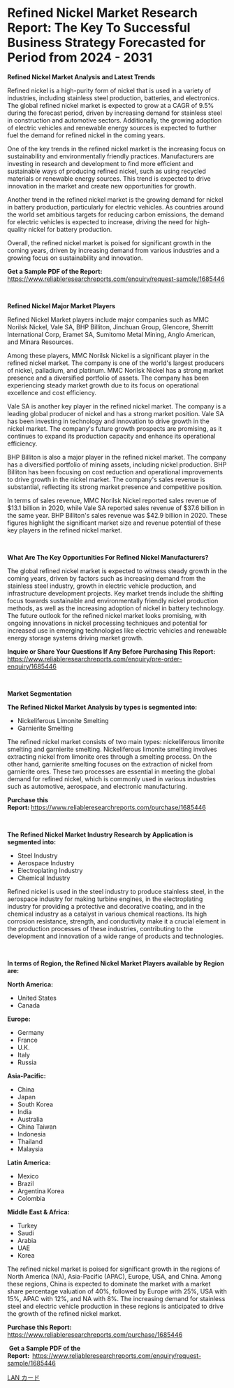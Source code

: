 <p><h1>Refined Nickel Market Research Report: The Key To Successful Business Strategy Forecasted for Period from 2024 - 2031</h1></p><p><strong>Refined Nickel Market Analysis and Latest Trends</strong></p>
<p><p>Refined nickel is a high-purity form of nickel that is used in a variety of industries, including stainless steel production, batteries, and electronics. The global refined nickel market is expected to grow at a CAGR of 9.5% during the forecast period, driven by increasing demand for stainless steel in construction and automotive sectors. Additionally, the growing adoption of electric vehicles and renewable energy sources is expected to further fuel the demand for refined nickel in the coming years.</p><p>One of the key trends in the refined nickel market is the increasing focus on sustainability and environmentally friendly practices. Manufacturers are investing in research and development to find more efficient and sustainable ways of producing refined nickel, such as using recycled materials or renewable energy sources. This trend is expected to drive innovation in the market and create new opportunities for growth.</p><p>Another trend in the refined nickel market is the growing demand for nickel in battery production, particularly for electric vehicles. As countries around the world set ambitious targets for reducing carbon emissions, the demand for electric vehicles is expected to increase, driving the need for high-quality nickel for battery production.</p><p>Overall, the refined nickel market is poised for significant growth in the coming years, driven by increasing demand from various industries and a growing focus on sustainability and innovation.</p></p>
<p><strong>Get a Sample PDF of the Report:&nbsp;</strong> <a href="https://www.reliableresearchreports.com/enquiry/request-sample/1685446">https://www.reliableresearchreports.com/enquiry/request-sample/1685446</a></p>
<p>&nbsp;</p>
<p><strong>Refined Nickel Major Market Players</strong></p>
<p><p>Refined Nickel Market players include major companies such as MMC Norilsk Nickel, Vale SA, BHP Billiton, Jinchuan Group, Glencore, Sherritt International Corp, Eramet SA, Sumitomo Metal Mining, Anglo American, and Minara Resources.</p><p>Among these players, MMC Norilsk Nickel is a significant player in the refined nickel market. The company is one of the world's largest producers of nickel, palladium, and platinum. MMC Norilsk Nickel has a strong market presence and a diversified portfolio of assets. The company has been experiencing steady market growth due to its focus on operational excellence and cost efficiency.</p><p>Vale SA is another key player in the refined nickel market. The company is a leading global producer of nickel and has a strong market position. Vale SA has been investing in technology and innovation to drive growth in the nickel market. The company's future growth prospects are promising, as it continues to expand its production capacity and enhance its operational efficiency.</p><p>BHP Billiton is also a major player in the refined nickel market. The company has a diversified portfolio of mining assets, including nickel production. BHP Billiton has been focusing on cost reduction and operational improvements to drive growth in the nickel market. The company's sales revenue is substantial, reflecting its strong market presence and competitive position.</p><p>In terms of sales revenue, MMC Norilsk Nickel reported sales revenue of $13.1 billion in 2020, while Vale SA reported sales revenue of $37.6 billion in the same year. BHP Billiton's sales revenue was $42.9 billion in 2020. These figures highlight the significant market size and revenue potential of these key players in the refined nickel market.</p></p>
<p>&nbsp;</p>
<p><strong>What Are The Key Opportunities For Refined Nickel Manufacturers?</strong></p>
<p><p>The global refined nickel market is expected to witness steady growth in the coming years, driven by factors such as increasing demand from the stainless steel industry, growth in electric vehicle production, and infrastructure development projects. Key market trends include the shifting focus towards sustainable and environmentally friendly nickel production methods, as well as the increasing adoption of nickel in battery technology. The future outlook for the refined nickel market looks promising, with ongoing innovations in nickel processing techniques and potential for increased use in emerging technologies like electric vehicles and renewable energy storage systems driving market growth.</p></p>
<p><strong>Inquire or Share Your Questions If Any Before Purchasing This Report:</strong> <a href="https://www.reliableresearchreports.com/enquiry/pre-order-enquiry/1685446">https://www.reliableresearchreports.com/enquiry/pre-order-enquiry/1685446</a></p>
<p>&nbsp;</p>
<p><strong>Market Segmentation</strong></p>
<p><strong>The Refined Nickel Market Analysis by types is segmented into:</strong></p>
<p><ul><li>Nickeliferous Limonite Smelting</li><li>Garnierite Smelting</li></ul></p>
<p><p>The refined nickel market consists of two main types: nickeliferous limonite smelting and garnierite smelting. Nickeliferous limonite smelting involves extracting nickel from limonite ores through a smelting process. On the other hand, garnierite smelting focuses on the extraction of nickel from garnierite ores. These two processes are essential in meeting the global demand for refined nickel, which is commonly used in various industries such as automotive, aerospace, and electronic manufacturing.</p></p>
<p><strong>Purchase this Report:&nbsp;</strong><a href="https://www.reliableresearchreports.com/purchase/1685446">https://www.reliableresearchreports.com/purchase/1685446</a></p>
<p>&nbsp;</p>
<p><strong>The Refined Nickel Market Industry Research by Application is segmented into:</strong></p>
<p><ul><li>Steel Industry</li><li>Aerospace Industry</li><li>Electroplating Industry</li><li>Chemical Industry</li></ul></p>
<p><p>Refined nickel is used in the steel industry to produce stainless steel, in the aerospace industry for making turbine engines, in the electroplating industry for providing a protective and decorative coating, and in the chemical industry as a catalyst in various chemical reactions. Its high corrosion resistance, strength, and conductivity make it a crucial element in the production processes of these industries, contributing to the development and innovation of a wide range of products and technologies.</p></p>
<p>&nbsp;</p>
<p><strong>In terms of Region, the Refined Nickel Market Players available by Region are:</strong></p>
<p>
    <p> <strong> North America: </strong>
        <ul>
            <li>United States</li>
            <li>Canada</li>
        </ul>
        </p> 
    <p> <strong> Europe: </strong>
        <ul>
            <li>Germany</li>
            <li>France</li>
            <li>U.K.</li>
            <li>Italy</li>
            <li>Russia</li>
        </ul>
        </p> 
    <p> <strong> Asia-Pacific: </strong>
        <ul>
            <li>China</li>
            <li>Japan</li>
            <li>South Korea</li>
            <li>India</li>
            <li>Australia</li>
            <li>China Taiwan</li>
            <li>Indonesia</li>
            <li>Thailand</li>
            <li>Malaysia</li>
        </ul>
        </p> 
    <p> <strong> Latin America: </strong>
        <ul>
            <li>Mexico</li>
            <li>Brazil</li>
            <li>Argentina Korea</li>
            <li>Colombia</li>
        </ul>
        </p> 
    <p> <strong> Middle East & Africa: </strong>
        <ul>
            <li>Turkey</li>
            <li>Saudi</li>
            <li>Arabia</li>
            <li>UAE</li>
            <li>Korea</li>
        </ul>
    </p>
    </p>
<p><p>The refined nickel market is poised for significant growth in the regions of North America (NA), Asia-Pacific (APAC), Europe, USA, and China. Among these regions, China is expected to dominate the market with a market share percentage valuation of 40%, followed by Europe with 25%, USA with 15%, APAC with 12%, and NA with 8%. The increasing demand for stainless steel and electric vehicle production in these regions is anticipated to drive the growth of the refined nickel market.</p></p>
<p><strong>Purchase this Report: </strong><a href="https://www.reliableresearchreports.com/purchase/1685446">https://www.reliableresearchreports.com/purchase/1685446</a></p>
<p>&nbsp;<strong>Get a Sample PDF of the Report:&nbsp;&nbsp;</strong><a href="https://www.reliableresearchreports.com/enquiry/request-sample/1685446">https://www.reliableresearchreports.com/enquiry/request-sample/1685446</a></p>
<p><strong></strong></p>
<p><p><a href="https://github.com/ppmazlotr77499/Market-Research-Report-List-1/blob/main/6978803192103.md">LAN カード</a></p></p>